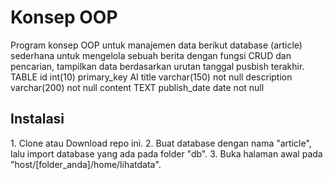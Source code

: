 # Konsep OOP
Program konsep OOP untuk manajemen data berikut database (article)
sederhana untuk mengelola sebuah berita dengan fungsi CRUD dan pencarian,
tampilkan data berdasarkan urutan tanggal pusbish terakhir.
TABLE
id int(10) primary_key AI
title varchar(150) not null
description varchar(200) not null
content TEXT
publish_date date not null

<h2>Instalasi</h2>
1. Clone atau Download repo ini.
2. Buat database dengan nama "article", lalu import database yang ada pada folder "db".
3. Buka halaman awal pada "host/[folder_anda]/home/lihatdata".
